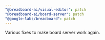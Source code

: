```yaml
---
"@breadboard-ai/visual-editor": patch
"@breadboard-ai/board-server": patch
"@google-labs/breadboard": patch
---
```


Various fixes to make board server work again.
